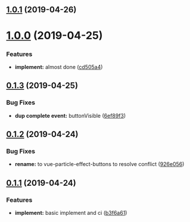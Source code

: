 <a name="1.0.1"></a>
## [1.0.1](https://github.com/dreambo8563/vue-particle-effect-buttons/compare/v1.0.0...v1.0.1) (2019-04-26)



<a name="1.0.0"></a>
# [1.0.0](https://github.com/dreambo8563/vue-particle-effect-buttons/compare/v0.1.3...v1.0.0) (2019-04-25)


### Features

* **implement:** almost done ([cd505a4](https://github.com/dreambo8563/vue-particle-effect-buttons/commit/cd505a4))



<a name="0.1.3"></a>
## [0.1.3](https://github.com/dreambo8563/vue-particle-effect-buttons/compare/v0.1.2...v0.1.3) (2019-04-25)


### Bug Fixes

* **dup complete event:** buttonVisible ([6ef89f3](https://github.com/dreambo8563/vue-particle-effect-buttons/commit/6ef89f3))



<a name="0.1.2"></a>
## [0.1.2](https://github.com/dreambo8563/vue-particle-effect-buttons/compare/v0.1.1...v0.1.2) (2019-04-24)


### Bug Fixes

* **rename:** to vue-particle-effect-buttons to resolve conflict ([926e056](https://github.com/dreambo8563/vue-particle-effect-buttons/commit/926e056))



<a name="0.1.1"></a>
## [0.1.1](https://github.com/dreambo8563/vue-particle-effect-buttons/compare/b3f6a61...v0.1.1) (2019-04-24)


### Features

* **implement:** basic implement and ci ([b3f6a61](https://github.com/dreambo8563/vue-particle-effect-buttons/commit/b3f6a61))




